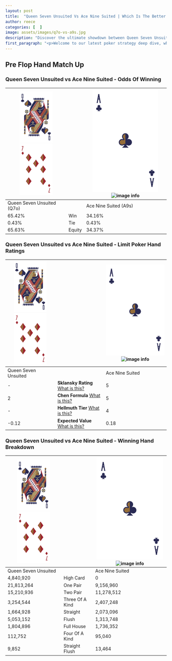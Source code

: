 ```yaml
---
layout: post
title:  "Queen Seven Unsuited Vs Ace Nine Suited | Which Is The Better Hand In Poker? A Complete Guide"
author: reece
categories: [  ]
image: assets/images/q7o-vs-a9s.jpg
description: "Discover the ultimate showdown between Queen Seven Unsuited and Ace Nine Suited in poker! Uncover the odds, strategies, and scenarios where one hand triumphs over the other. Get ready to up your poker game with this thrilling analysis."
first_paragraph: "<p>Welcome to our latest poker strategy deep dive, where we're pitting two distinct hands against each other in a high-stakes showdown: Queen Seven Unsuited vs Ace Nine Suited.</p><p>In the dynamic world of poker, every decision counts, and knowing which hand holds the upper hand is key to your success at the table.</p><p>In this article, we'll dissect these two hands, explore the scenarios where one dominates the other, and equip you with the knowledge to make strategic choices that can tip the odds in your favor.</p><p>Get ready to unravel the intriguing dynamics of these poker hands and elevate your game to new heights.</p>"
---
```




[comment]: # (sp0)

## Pre Flop Hand Match Up

<div class="table hand-ratings" markdown="1"> 



### Queen Seven Unsuited vs Ace Nine Suited - Odds Of Winning


    
| ![image info](assets/images/hand1/Q.png) ![image info](assets/images/hand1/7o.png) |  | ![image info](assets/images/hand2/A.png) ![image info](assets/images/hand2/9s.png) |
| -------- | -------- | -------- |
| Queen Seven Unsuited (Q7o) |  | Ace Nine Suited (A9s) |
| 65.42% | Win | 34.16% |
| 0.43% | Tie | 0.43% |
| 65.63% | Equity | 34.37% |




[comment]: # (sp1)



### Queen Seven Unsuited vs Ace Nine Suited - Limit Poker Hand Ratings


    
| ![image info](assets/images/hand1/Q.png) ![image info](assets/images/hand1/7o.png) |  | ![image info](assets/images/hand2/A.png) ![image info](assets/images/hand2/9s.png) |
| -------- | -------- | -------- |
| Queen Seven Unsuited |  | Ace Nine Suited |
| - | **Sklansky Rating** [What is this?](/sklansky-rating-explained) | 5 |
| 2 | **Chen Formula** [What is this?](/chen-formula-explained) | 5 |
| - | **Hellmuth Tier** [What is this?](/Hellmuth-tier-explained) | 4 |
| -0.12 | **Expected Value** [What is this?](/expected-value-explained) | 0.18 |




[comment]: # (sp2)



### Queen Seven Unsuited vs Ace Nine Suited - Winning Hand Breakdown


    
| ![image info](assets/images/hand1/Q.png) ![image info](assets/images/hand1/7o.png) |  | ![image info](assets/images/hand2/A.png) ![image info](assets/images/hand2/9s.png) |
| -------- | -------- | -------- |
| Queen Seven Unsuited |  | Ace Nine Suited |
| 4,840,920 | High Card | 0 |
| 21,813,264 | One Pair | 9,156,960 |
| 15,210,936 | Two Pair | 11,278,512 |
| 3,254,544 | Three Of A Kind | 2,407,248 |
| 1,664,928 | Straight | 2,073,096 |
| 5,053,152 | Flush | 1,313,748 |
| 1,804,896 | Full House | 1,736,352 |
| 112,752 | Four Of A Kind | 95,040 |
| 9,852 | Straight Flush | 13,464 |




[comment]: # (sp3)



</div>

[comment]: # (sp4)



[comment]: # (sp5)

